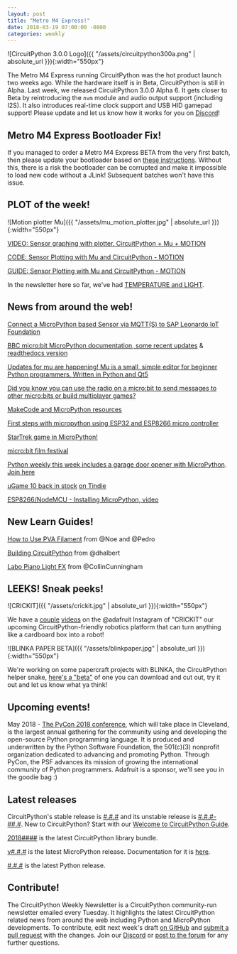 ```yaml
---
layout: post
title: "Metro M4 Express!"
date: 2018-03-19 07:00:00 -0800
categories: weekly
---
```


![CircuitPython 3.0.0 Logo]({{ "/assets/circuitpython300a.png" | absolute_url }}){:width="550px"}

The Metro M4 Express running CircuitPython was the hot product launch two weeks ago. While the hardware itself is in Beta, CircuitPython is still in Alpha. Last week, we released CircuitPython 3.0.0 Alpha 6. It gets closer to Beta by reintroducing the `nvm` module and audio output support (including I2S). It also introduces real-time clock support and USB HID gamepad support! Please update and let us know how it works for you on [Discord](https://adafru.it/discord)!

## Metro M4 Express Bootloader Fix!

If you managed to order a Metro M4 Express BETA from the very first batch, then please update your bootloader based on [these instructions](https://learn.adafruit.com/adafruit-metro-m4-express-featuring-atsamd51/beta-notes). Without this, there is a risk the bootloader can be corrupted and make it impossible to load new code without a JLink! Subsequent batches won't have this issue.

## PLOT of the week!

![Motion plotter Mu]({{ "/assets/mu_motion_plotter.jpg" | absolute_url }}){:width="550px"}

[VIDEO: Sensor graphing with plotter. CircuitPython + Mu + MOTION](https://www.youtube.com/watch?v=WTCCzxT6kqQ)

[CODE: Sensor Plotting with Mu and CircuitPython - MOTION](https://github.com/adafruit/Adafruit_Learning_System_Guides/blob/master/Sensor_Plotting_With_Mu_CircuitPython/acceleration.py)

[GUIDE: Sensor Plotting with Mu and CircuitPython - MOTION](https://learn.adafruit.com/sensor-plotting-with-mu-and-circuitpython/motion)

In the newsletter here so far, we've had [TEMPERATURE and LIGHT](https://learn.adafruit.com/sensor-plotting-with-mu-and-circuitpython/light).

## News from around the web!

[Connect a MicroPython based Sensor via MQTT(S) to SAP Leonardo IoT Foundation](https://blogs.sap.com/2018/04/19/connect-a-micropython-based-sensor-via-mqtts-to-sap-leonardo-iot-foundation/)

[BBC micro:bit MicroPython documentation, some recent updates](https://github.com/bbcmicrobit/micropython/blob/master/docs/index.rst) & [readthedocs version](http://microbit-micropython.readthedocs.io/en/latest/)

[Updates for mu are happening! Mu is a small, simple editor for beginner Python programmers. Written in Python and Qt5](https://github.com/mu-editor/mu)

[Did you know you can use the radio on a micro:bit to send messages to other micro:bits or build multiplayer games?](http://microbit-micropython.readthedocs.io/en/latest/tutorials/radio.html)

[MakeCode and MicroPython resources](http://multiwingspan.co.uk/micro.php)

[First steps with micropython using ESP32 and ESP8266 micro controller](https://github.com/jsdungeon/micropython)

[StarTrek game in MicroPython!](https://twitter.com/te3game/status/989875992876302336/photo/1)

[micro:bit film festival](https://twitter.com/BGSICT/status/989794110725910528)

[Python weekly this week includes a garage door opener with MicroPython](https://us2.campaign-archive.com/?u=e2e180baf855ac797ef407fc7&id=7835cfd778). [Join here](https://www.pythonweekly.com/)

[uGame 10 back in stock](https://hackaday.io/project/27629-game/log/145483-in-stock-again) [on Tindie](https://www.tindie.com/products/deshipu/game-10-game-console-kit/)

[ESP8266/NodeMCU - Installing MicroPython, video](https://www.youtube.com/watch?v=aP33PRQesbQ)

## New Learn Guides!

[How to Use PVA Filament](https://learn.adafruit.com/how-use-to-pva) from @Noe and @Pedro

[Building CircuitPython](https://learn.adafruit.com/building-circuitpython) from @dhalbert

[Labo Piano Light FX](https://learn.adafruit.com/labo-piano-light-fx) from @CollinCunningham

## LEEKS! Sneak peeks!

![CRICKIT]({{ "/assets/crickit.jpg" | absolute_url }}){:width="550px"}

We have a [couple](https://www.instagram.com/p/BiIBwJPgU41/?taken-by=adafruit) [videos](https://www.instagram.com/p/BiIBJbMAz2a/?taken-by=adafruit) on the @adafruit Instagram of "CRICKIT" our upcoming CircuitPython-friendly robotics platform that can turn anything like a cardboard box into a robot!

![BLINKA PAPER BETA]({{ "/assets/blinkpaper.jpg" | absolute_url }}){:width="550px"}

We're working on some papercraft projects with BLINKA, the CircuitPython helper snake, [here's a "beta"](https://www.dropbox.com/sh/9nct4dx9zlbhqj3/AAD7OIImuEZi4m9lmQpivH4La?dl=0) of one you can download and cut out, try it out and let us know what ya think!

## Upcoming events!
May 2018 - [The PyCon 2018 conference](https://us.pycon.org/2018/about/), which will take place in Cleveland, is the largest annual gathering for the community using and developing the open-source Python programming language. It is produced and underwritten by the Python Software Foundation, the 501(c)(3) nonprofit organization dedicated to advancing and promoting Python. Through PyCon, the PSF advances its mission of growing the international community of Python programmers. Adafruit is a sponsor, we'll see you in the goodie bag :)

## Latest releases

CircuitPython's stable release is [#.#.#](https://github.com/adafruit/circuitpython/releases/latest) and its unstable release is [#.#.#-##.#](https://github.com/adafruit/circuitpython/releases). New to CircuitPython? Start with our [Welcome to CircuitPython Guide](https://learn.adafruit.com/welcome-to-circuitpython).

[2018####](https://github.com/adafruit/Adafruit_CircuitPython_Bundle/releases/latest) is the latest CircuitPython library bundle.

[v#.#.#](https://micropython.org/download) is the latest MicroPython release. Documentation for it is [here](http://docs.micropython.org/en/latest/pyboard/).

[#.#.#](https://www.python.org/downloads/) is the latest Python release.

## Contribute!

The CircuitPython Weekly Newsletter is a CircuitPython community-run newsletter emailed every Tuesday. It highlights the latest CircuitPython related news from around the web including Python and MicroPython developments. To contribute, edit next week's draft [on GitHub](https://github.com/adafruit/circuitpython-weekly-newsletter/tree/gh-pages/_drafts) and [submit a pull request](https://help.github.com/articles/editing-files-in-your-repository/) with the changes. Join our [Discord](https://adafru.it/discord) or [post to the forum](https://forums.adafruit.com/viewforum.php?f=60) for any further questions.
